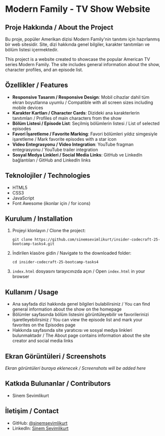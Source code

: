 # Modern Family - TV Show Website

## Proje Hakkında / About the Project

Bu proje, popüler Amerikan dizisi Modern Family'nin tanıtımı için hazırlanmış bir web sitesidir. Site, dizi hakkında genel bilgiler, karakter tanıtımları ve bölüm listesi içermektedir.

This project is a website created to showcase the popular American TV series Modern Family. The site includes general information about the show, character profiles, and an episode list.

## Özellikler / Features

- **Responsive Tasarım / Responsive Design**: Mobil cihazlar dahil tüm ekran boyutlarına uyumlu / Compatible with all screen sizes including mobile devices
- **Karakter Kartları / Character Cards**: Dizideki ana karakterlerin tanıtımları / Profiles of main characters from the show
- **Bölüm Listesi / Episode List**: Seçilmiş bölümlerin listesi / List of selected episodes
- **Favori İşaretleme / Favorite Marking**: Favori bölümleri yıldız simgesiyle işaretleme / Mark favorite episodes with a star icon
- **Video Entegrasyonu / Video Integration**: YouTube fragman entegrasyonu / YouTube trailer integration
- **Sosyal Medya Linkleri / Social Media Links**: GitHub ve LinkedIn bağlantıları / GitHub and LinkedIn links

## Teknolojiler / Technologies

- HTML5
- CSS3
- JavaScript
- Font Awesome (ikonlar için / for icons)

## Kurulum / Installation

1. Projeyi klonlayın / Clone the project:
   ```
   git clone https://github.com/sinemsevimlikurt/insider-codecraft-25-bootcamp-tasks4.git
   ```

2. İndirilen klasöre gidin / Navigate to the downloaded folder:
   ```
   cd insider-codecraft-25-bootcamp-tasks4
   ```

3. `index.html` dosyasını tarayıcınızda açın / Open `index.html` in your browser

## Kullanım / Usage

- Ana sayfada dizi hakkında genel bilgileri bulabilirsiniz / You can find general information about the show on the homepage
- Bölümler sayfasında bölüm listesini görüntüleyebilir ve favorilerinizi işaretleyebilirsiniz / You can view the episode list and mark your favorites on the Episodes page
- Hakkında sayfasında site yaratıcısı ve sosyal medya linkleri bulunmaktadır / The About page contains information about the site creator and social media links

## Ekran Görüntüleri / Screenshots

*Ekran görüntüleri buraya eklenecek / Screenshots will be added here*

## Katkıda Bulunanlar / Contributors

- Sinem Sevimlikurt

## İletişim / Contact

- GitHub: [@sinemsevimlikurt](https://github.com/sinemsevimlikurt)
- LinkedIn: [Sinem Sevimlikurt](https://www.linkedin.com/in/sinem-sevimlikurt/)